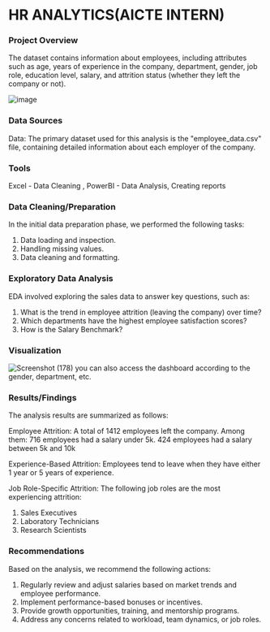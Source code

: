 # HR ANALYTICS(AICTE INTERN)

### Project Overview
The dataset contains information about employees, including attributes such as age, years of experience in the company, department, gender, job role, education level, salary, and attrition status (whether they left the company or not).

![image](https://github.com/nishantsingha13/Data-Analysis/assets/103675762/3394b72d-3422-4869-98b9-c75a58814a28)


### Data Sources
Data: The primary dataset used for this analysis is the "employee_data.csv" file, containing detailed information about each employer of  the company.

### Tools
Excel - Data Cleaning ,
PowerBI - Data Analysis, Creating reports

### Data Cleaning/Preparation
In the initial data preparation phase, we performed the following tasks:
1. Data loading and inspection.
2. Handling missing values.
3. Data cleaning and formatting.

### Exploratory Data Analysis
EDA involved exploring the sales data to answer key questions, such as:
1. What is the trend in employee attrition (leaving the company) over time?
2. Which departments have the highest employee satisfaction scores?
3. How is the Salary Benchmark?


### Visualization

![Screenshot (178)](https://github.com/nishantsingha13/Data-Analysis/assets/103675762/c4a8fb34-09ef-4507-95b9-3db2c88e7652)
you can also access the dashboard according to the gender, department, etc.

### Results/Findings
The analysis results are summarized as follows:

Employee Attrition:
A total of 1412 employees left the company.
Among them:
716 employees had a salary under 5k.
424 employees had a salary between 5k and 10k

Experience-Based Attrition:
Employees tend to leave when they have either 1 year or 5 years of experience.

Job Role-Specific Attrition:
The following job roles are the most experiencing attrition:
1. Sales Executives
2. Laboratory Technicians
3. Research Scientists

   
### Recommendations
Based on the analysis, we recommend the following actions:
1. Regularly review and adjust salaries based on market trends and employee performance.
2. Implement performance-based bonuses or incentives.
3. Provide growth opportunities, training, and mentorship programs.
4. Address any concerns related to workload, team dynamics, or job roles.

